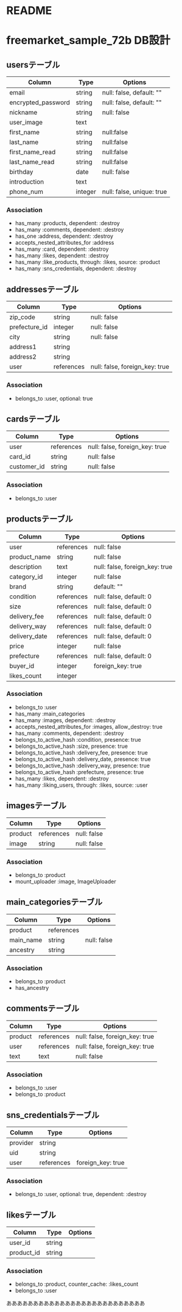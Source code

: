 # README

# freemarket_sample_72b DB設計

## usersテーブル 
|Column|Type|Options|
|------|----|-------|
|email             |string |null: false, default: ""|
|encrypted_password|string |null: false, default: ""|
|nickname          |string |null: false|
|user_image        |text   ||
|first_name        |string |null:false|
|last_name         |string |null:false|
|first_name_read   |string |null:false|
|last_name_read    |string |null:false|
|birthday          |date   |null: false|
|introduction      |text   ||
|phone_num         |integer|null: false, unique: true|
### Association
- has_many :products, dependent: :destroy
- has_many :comments, dependent: :destroy
- has_one :address, dependent: :destroy
- accepts_nested_attributes_for :address
- has_many :card, dependent: :destroy
- has_many :likes, dependent: :destroy
- has_many :like_products, through: :likes, source: :product
- has_many :sns_credentials, dependent: :destroy

## addressesテーブル
|Column|Type|Options|
|------|----|-------|
|zip_code     |string    |null: false|
|prefecture_id|integer   |null: false|
|city         |string    |null: false|
|address1     |string    ||
|address2     |string    ||
|user         |references|null: false, foreign_key: true|
### Association
- belongs_to :user, optional: true

## cardsテーブル
|Column|Type|Options|
|------|----|-------|
|user       |references|null: false, foreign_key: true|
|card_id    |string    |null: false|
|customer_id|string    |null: false|
### Association
- belongs_to :user

## productsテーブル
|Column|Type|Options|
|------|----|-------|
|user         |references|null: false|
|product_name |string    |null: false|
|description  |text      |null: false, foreign_key: true|
|category_id  |integer   |null: false|
|brand        |string    |default: ""|
|condition    |references|null: false, default: 0|
|size         |references|null: false, default: 0|
|delivery_fee |references|null: false, default: 0|
|delivery_way |references|null: false, default: 0|
|delivery_date|references|null: false, default: 0|
|price        |integer   |null: false|
|prefecture   |references|null: false, default: 0|
|buyer_id     |integer   |foreign_key: true|
|likes_count  |integer   ||
### Association
- belongs_to :user
- has_many :main_categories
- has_many :images, dependent: :destroy
- accepts_nested_attributes_for   :images, allow_destroy: true
- has_many :comments, dependent: :destroy
- belongs_to_active_hash :condition, presence: true
- belongs_to_active_hash :size, presence: true
- belongs_to_active_hash :delivery_fee, presence: true
- belongs_to_active_hash :delivery_date, presence: true
- belongs_to_active_hash :delivery_way, presence: true
- belongs_to_active_hash :prefecture, presence: true
- has_many :likes, dependent: :destroy
- has_many :liking_users, through: :likes, source: :user

## imagesテーブル
|Column|Type|Options|
|------|----|-------|
|product|references|null: false|
|image  |string    |null: false|
### Association
- belongs_to :product
- mount_uploader :image, ImageUploader

## main_categoriesテーブル
|Column|Type|Options|
|------|----|-------|
|product  |references||
|main_name|string    |null: false|
|ancestry |string    ||
### Association
- belongs_to :product
- has_ancestry

## commentsテーブル
|Column|Type|Options|
|------|----|-------|
|product|references|null: false, foreign_key: true|
|user   |references|null: false, foreign_key: true|
|text   |text      |null: false|
### Association
- belongs_to :user
- belongs_to :product

## sns_credentialsテーブル
|Column|Type|Options|
|------|----|-------|
|provider|string    ||
|uid     |string    ||
|user    |references|foreign_key: true|
### Association
- belongs_to :user, optional: true, dependent: :destroy

## likesテーブル
|Column|Type|Options|
|------|----|-------|
|user_id   |string    ||
|product_id|string    ||
### Association
- belongs_to :product, counter_cache: :likes_count
- belongs_to :user




ああああああああああああああああああああああああああ

